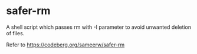# safer-rm
A shell script which passes rm with -I parameter to avoid unwanted deletion of files.

Refer to https://codeberg.org/sameerw/safer-rm
